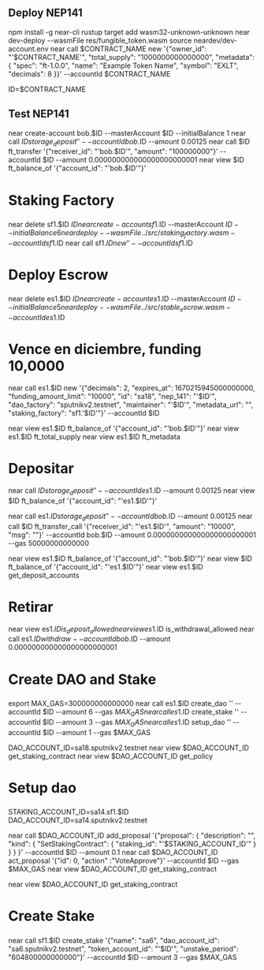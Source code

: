 
## Deploy NEP141

npm install -g near-cli
rustup target add wasm32-unknown-unknown
near dev-deploy --wasmFile res/fungible_token.wasm
source neardev/dev-account.env
near call $CONTRACT_NAME new '{"owner_id": "'$CONTRACT_NAME'", "total_supply": "1000000000000000", "metadata": { "spec": "ft-1.0.0", "name": "Example Token Name", "symbol": "EXLT", "decimals": 8 }}' --accountId $CONTRACT_NAME

ID=$CONTRACT_NAME

## Test NEP141
near create-account bob.$ID --masterAccount $ID --initialBalance 1
near call $ID storage_deposit '' --accountId bob.$ID --amount 0.00125
near call $ID ft_transfer '{"receiver_id": "'bob.$ID'", "amount": "100000000"}' --accountId $ID --amount 0.000000000000000000000001
near view $ID ft_balance_of '{"account_id": "'bob.$ID'"}'

#####
# Staking Factory
#####
near delete sf1.$ID $ID
near create-account sf1.$ID --masterAccount $ID --initialBalance 6
near deploy --wasmFile ../src/staking_factory.wasm --accountId sf1.$ID
near call sf1.$ID new '' --accountId sf1.$ID

#####
# Deploy Escrow
#####
near delete es1.$ID $ID
near create-account es1.$ID --masterAccount $ID --initialBalance 5
near deploy --wasmFile ../src/stable_escrow.wasm --accountId es1.$ID
# Vence en diciembre, funding 10,0000
near call es1.$ID new '{"decimals": 2, "expires_at": 1670215945000000000, "funding_amount_limit": "10000", "id": "sa18", "nep_141": "'$ID'", "dao_factory": "sputnikv2.testnet", "maintainer": "'$ID'", "metadata_url": "", "staking_factory": "sf1.'$ID'"}' --accountId $ID

near view es1.$ID ft_balance_of '{"account_id": "'bob.$ID'"}'
near view es1.$ID ft_total_supply
near view es1.$ID ft_metadata

# Depositar
near call $ID storage_deposit '' --accountId es1.$ID --amount 0.00125
near view $ID ft_balance_of '{"account_id": "'es1.$ID'"}'

near call es1.$ID storage_deposit '' --accountId bob.$ID --amount 0.00125
near call $ID ft_transfer_call '{"receiver_id": "'es1.$ID'", "amount": "10000", "msg": ""}' --accountId bob.$ID --amount 0.000000000000000000000001 --gas 50000000000000

near view es1.$ID ft_balance_of '{"account_id": "'bob.$ID'"}'
near view $ID ft_balance_of '{"account_id": "'es1.$ID'"}'
near view es1.$ID get_deposit_accounts

# Retirar
near view es1.$ID is_deposit_allowed
near view es1.$ID is_withdrawal_allowed
near call es1.$ID withdraw --accountId bob.$ID --amount 0.000000000000000000000001

#####
# Create DAO and Stake
#####

export MAX_GAS=300000000000000
near call es1.$ID create_dao '' --accountId $ID --amount 6 --gas $MAX_GAS
near call es1.$ID create_stake '' --accountId $ID --amount 3 --gas $MAX_GAS
near call es1.$ID setup_dao '' --accountId $ID --amount 1 --gas $MAX_GAS

DAO_ACCOUNT_ID=sa18.sputnikv2.testnet
near view $DAO_ACCOUNT_ID get_staking_contract
near view $DAO_ACCOUNT_ID get_policy

#####
# Setup dao
#####

STAKING_ACCOUNT_ID=sa14.sf1.$ID
DAO_ACCOUNT_ID=sa14.sputnikv2.testnet

near call $DAO_ACCOUNT_ID add_proposal '{"proposal": { "description": "", "kind": { "SetStakingContract": { "staking_id": "'$STAKING_ACCOUNT_ID'" } } } }' --accountId $ID --amount 0.1
near call $DAO_ACCOUNT_ID act_proposal '{"id": 0, "action" :"VoteApprove"}' --accountId $ID  --gas $MAX_GAS
near view $DAO_ACCOUNT_ID get_staking_contract

near view $DAO_ACCOUNT_ID get_staking_contract

#####
# Create Stake
#####

near call sf1.$ID create_stake '{"name": "sa6", "dao_account_id": "sa6.sputnikv2.testnet", "token_account_id": "'$ID'", "unstake_period": "604800000000000"}' --accountId $ID --amount 3 --gas $MAX_GAS
